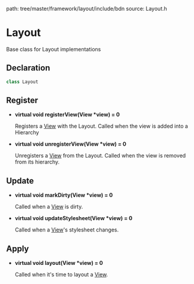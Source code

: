 path: tree/master/framework/layout/include/bdn
source: Layout.h

# Layout

Base class for Layout implementations

## Declaration

```C++
class Layout
```

## Register

* **virtual void registerView(View \*view) = 0**

	Registers a [View](../ui/view.md) with the Layout. Called when the view is added into a Hierarchy

* **virtual void unregisterView(View \*view) = 0**

	Unregisters a [View](../ui/view.md) from the Layout. Called when the view is removed from its hierarchy.

## Update

* **virtual void markDirty(View \*view) = 0**
	
	Called when a [View](../ui/view.md) is dirty.

* **virtual void updateStylesheet(View \*view) = 0**

	Called when a [View](../ui/view.md)'s stylesheet changes.

## Apply

* **virtual void layout(View \*view) = 0**

	Called when it's time to layout a [View](../ui/view.md).
